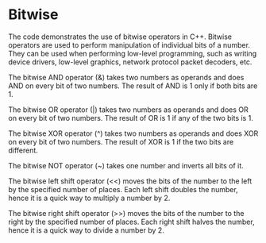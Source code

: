 # Bitwise

The code demonstrates the use of bitwise operators in C++. Bitwise operators are used to perform manipulation of individual bits of a number. They can be used when performing low-level programming, such as writing device drivers, low-level graphics, network protocol packet decoders, etc.

The bitwise AND operator (&) takes two numbers as operands and does AND on every bit of two numbers. The result of AND is 1 only if both bits are 1.

The bitwise OR operator (|) takes two numbers as operands and does OR on every bit of two numbers. The result of OR is 1 if any of the two bits is 1.

The bitwise XOR operator (^) takes two numbers as operands and does XOR on every bit of two numbers. The result of XOR is 1 if the two bits are different.

The bitwise NOT operator (~) takes one number and inverts all bits of it.

The bitwise left shift operator (<<) moves the bits of the number to the left by the specified number of places. Each left shift doubles the number, hence it is a quick way to multiply a number by 2.

The bitwise right shift operator (>>) moves the bits of the number to the right by the specified number of places. Each right shift halves the number, hence it is a quick way to divide a number by 2.